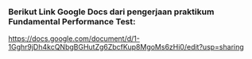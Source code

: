 ### Berikut Link Google Docs dari pengerjaan praktikum Fundamental Performance Test:
https://docs.google.com/document/d/1-1Gghr9jDh4kcQNbgBGHutZg6ZbcfKup8MgoMs6zHi0/edit?usp=sharing